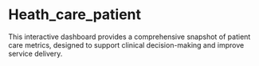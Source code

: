 # Heath_care_patient
This interactive dashboard provides a comprehensive snapshot of patient care metrics, designed to support clinical decision-making and improve service delivery.
